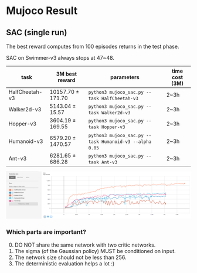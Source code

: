 # Mujoco Result



## SAC (single run)

The best reward computes from 100 episodes returns in the test phase.

SAC on Swimmer-v3 always stops at 47\~48.

| task           | 3M best reward    | parameters                                              | time cost (3M) |
| -------------- | ----------------- | ------------------------------------------------------- | -------------- |
| HalfCheetah-v3 | 10157.70 ± 171.70 | `python3 mujoco_sac.py --task HalfCheetah-v3`           | 2~3h           |
| Walker2d-v3    | 5143.04 ± 15.57   | `python3 mujoco_sac.py --task Walker2d-v3`              | 2~3h           |
| Hopper-v3      | 3604.19 ± 169.55  | `python3 mujoco_sac.py --task Hopper-v3`                | 2~3h           |
| Humanoid-v3    | 6579.20 ± 1470.57 | `python3 mujoco_sac.py --task Humanoid-v3 --alpha 0.05` | 2~3h           |
| Ant-v3         | 6281.65 ± 686.28  | `python3 mujoco_sac.py --task Ant-v3`                   | 2~3h           |

![](results/sac/all.png)

### Which parts are important?

0. DO NOT share the same network with two critic networks.
1. The sigma (of the Gaussian policy) MUST be conditioned on input.
2. The network size should not be less than 256.
3. The deterministic evaluation helps a lot :)


